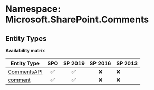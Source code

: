 # Namespace: Microsoft.SharePoint.Comments

## Entity Types

**Availability matrix**

Entity Type | SPO | SP 2019 | SP 2016 | SP 2013
----------|:---:|:-------:|:-------:|:-------
[CommentsAPI](./EntityTypes/CommentsAPI.md) | ✅ | ✅ | ❌ | ❌
[comment](./EntityTypes/comment.md) | ✅ | ✅ | ❌ | ❌
